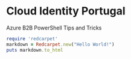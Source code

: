 # Cloud Identity Portugal


Azure B2B PowerShell Tips and Tricks

```ruby
require 'redcarpet'
markdown = Redcarpet.new("Hello World!")
puts markdown.to_html
```
